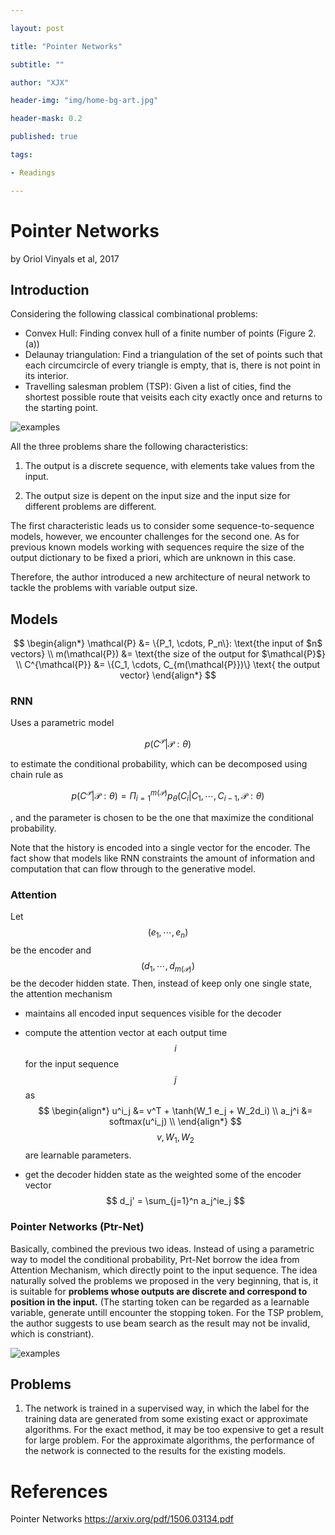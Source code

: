 ```yaml
---

layout: post

title: "Pointer Networks"

subtitle: ""

author: "XJX"

header-img: "img/home-bg-art.jpg"

header-mask: 0.2

published: true

tags:

- Readings

---
```


# Pointer Networks

by Oriol Vinyals et al, 2017

## Introduction

Considering the following classical combinational problems:

- Convex Hull: Finding convex hull of a finite number of points (Figure 2. (a))
- Delaunay triangulation: Find a triangulation of the set of points such that each circumcircle of every triangle is empty, that is, there is not point in its interior.
- Travelling salesman problem (TSP): Given a list of cities, find the shortest possible route that veisits each city exactly once and returns to the starting point.

![examples](https://github.com/xjx-xiong/xjx-xiong.github.io/raw/master/_posts/2022/11/example.png)

All the three problems share the following characteristics:

1. The output is a discrete sequence, with elements take values from the input.

2. The output size is depent on the input size and the input size for different problems are different.

The first characteristic leads us to consider some sequence-to-sequence models, however, we encounter challenges for the second one. As for previous known models working with sequences require the size of the output dictionary to be fixed a priori, which are unknown in this case. 

Therefore, the author introduced a new architecture of neural network to tackle the problems with variable output size.

## Models

$$
\begin{align*}
\mathcal{P} &= \{P_1, \cdots, P_n\}: \text{the input of $n$ vectors} \\
m(\mathcal{P}) &= \text{the size of the output for $\mathcal{P}$} \\
C^{\mathcal{P}} &= \{C_1, \cdots, C_{m(\mathcal{P}})\} \text{ the output vector}
\end{align*}
$$

### RNN

Uses a parametric model 

$$p(C^\mathcal{P}|\mathcal{P}:\theta)$$ 

to estimate the conditional probability, which can be decomposed using chain rule as 

$$p(C^\mathcal{P}|\mathcal{P}:\theta) = \Pi_{i=1}^{m(\mathcal{P})}p_\theta(C_i|C_1, \cdots, C_{i-1}, \mathcal{P}:\theta)$$

, and the parameter is chosen to be the one that maximize the conditional probability.

Note that the history is encoded into a single vector for the encoder. The fact show that models like RNN constraints the amount of information and computation that can flow through to the generative model.

### Attention

Let $$(e_1, \cdots, e_n)$$ be the encoder and $$(d_1, \cdots, d_{m(\mathcal{P})})$$ be the decoder hidden state. Then, instead of keep only one single state, the attention mechanism 

- maintains all encoded input sequences visible for the decoder

- compute the attention vector at each output time $$i$$ for the input sequence $$j$$ as 
  $$
  \begin{align*}
  u^i_j &= v^T + \tanh(W_1 e_j + W_2d_i) \\
  a_j^i &= softmax(u^i_j) \\ 
  \end{align*}
  $$
  $$v, W_1, W_2$$ are learnable parameters.

- get the decoder hidden state as the weighted some of the encoder vector
  $$
  d_j' = \sum_{j=1}^n a_j^ie_j
  $$



### Pointer Networks (Ptr-Net)

Basically, combined the previous two ideas. Instead of using a parametric way to model the conditional probability, Prt-Net borrow the idea from Attention Mechanism, which directly point to the input sequence. The idea naturally solved the problems we proposed in the very beginning, that is, it is suitable for **problems whose outputs are discrete and correspond to position in the input.** (The starting token can be regarded as a learnable variable, generate untill encounter the stopping token. For the TSP problem, the author suggests to use beam search as the result may not be invalid, which is constriant).

![examples](https://github.com/xjx-xiong/xjx-xiong.github.io/raw/master/_posts/2022/11/PtrNet.png)

## Problems

1. The network is trained in a supervised way, in which the label for the training data are generated from some existing exact or approximate algorithms. For the exact method, it may be too expensive to get a result for large problem. For the approximate algorithms, the performance of the network is connected to the results for the existing models. 

# References

Pointer Networks <https://arxiv.org/pdf/1506.03134.pdf>



